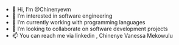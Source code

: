 - 👋 Hi, I’m @Chinenyevm
- 👀 I’m interested in software engineering
- 🌱 I’m currently working with programming languages 
- 💞️ I’m looking to collaborate on software development projects
- 📫 You can reach me via linkedin , Chinenye Vanessa Mekowulu 

<!---
Chinenyevm/Chinenyevm is a ✨ special ✨ repository because its `README.md` (this file) appears on your GitHub profile.
You can click the Preview link to take a look at your changes.
--->

